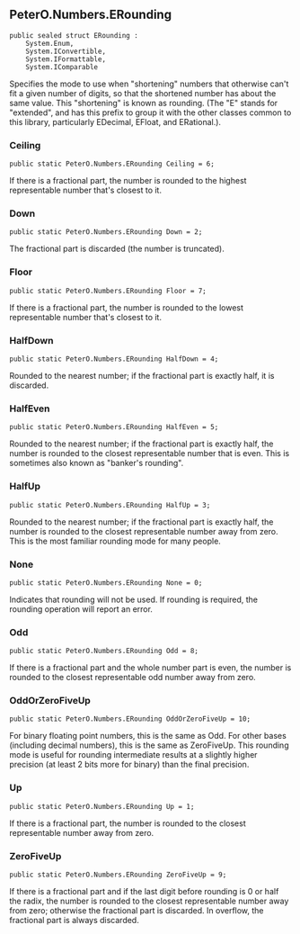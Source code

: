 ## PeterO.Numbers.ERounding

    public sealed struct ERounding :
        System.Enum,
        System.IConvertible,
        System.IFormattable,
        System.IComparable

Specifies the mode to use when "shortening" numbers that otherwise can't fit a given number of digits, so that the shortened number has about the same value. This "shortening" is known as rounding. (The "E" stands for "extended", and has this prefix to group it with the other classes common to this library, particularly EDecimal, EFloat, and ERational.).

### Ceiling

    public static PeterO.Numbers.ERounding Ceiling = 6;

If there is a fractional part, the number is rounded to the highest representable number that's closest to it.

### Down

    public static PeterO.Numbers.ERounding Down = 2;

The fractional part is discarded (the number is truncated).

### Floor

    public static PeterO.Numbers.ERounding Floor = 7;

If there is a fractional part, the number is rounded to the lowest representable number that's closest to it.

### HalfDown

    public static PeterO.Numbers.ERounding HalfDown = 4;

Rounded to the nearest number; if the fractional part is exactly half, it is discarded.

### HalfEven

    public static PeterO.Numbers.ERounding HalfEven = 5;

Rounded to the nearest number; if the fractional part is exactly half, the number is rounded to the closest representable number that is even. This is sometimes also known as "banker's rounding".

### HalfUp

    public static PeterO.Numbers.ERounding HalfUp = 3;

Rounded to the nearest number; if the fractional part is exactly half, the number is rounded to the closest representable number away from zero. This is the most familiar rounding mode for many people.

### None

    public static PeterO.Numbers.ERounding None = 0;

Indicates that rounding will not be used. If rounding is required, the rounding operation will report an error.

### Odd

    public static PeterO.Numbers.ERounding Odd = 8;

If there is a fractional part and the whole number part is even, the number is rounded to the closest representable odd number away from zero.

### OddOrZeroFiveUp

    public static PeterO.Numbers.ERounding OddOrZeroFiveUp = 10;

For binary floating point numbers, this is the same as Odd. For other bases (including decimal numbers), this is the same as ZeroFiveUp. This rounding mode is useful for rounding intermediate results at a slightly higher precision (at least 2 bits more for binary) than the final precision.

### Up

    public static PeterO.Numbers.ERounding Up = 1;

If there is a fractional part, the number is rounded to the closest representable number away from zero.

### ZeroFiveUp

    public static PeterO.Numbers.ERounding ZeroFiveUp = 9;

If there is a fractional part and if the last digit before rounding is 0 or half the radix, the number is rounded to the closest representable number away from zero; otherwise the fractional part is discarded. In overflow, the fractional part is always discarded.
